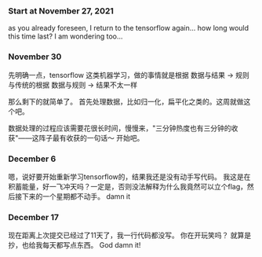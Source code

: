 ### Start at November 27, 2021

as you already foreseen, I return to the tensorflow again...
how long would this time last?
I am wondering too...


### November 30
先明确一点，tensorflow 这类机器学习，做的事情就是根据 数据与结果 -> 规则
与传统的根据 数据与规则 -> 结果不太一样

那么剩下的就简单了。
首先处理数据，比如归一化，扁平化之类的。这周就做这个吧。

数据处理的过程应该需要花很长时间，慢慢来，"三分钟热度也有三分钟的收获"——这阵子最有收获的一句话～
开始吧。

### December 6
嗯，说好要开始重新学习tensorflow的，结果我还是没有动手写代码。
我这是在积蓄能量，好一飞冲天吗？一定是，否则没法解释为什么我竟然可以立个flag，然后接下来的一个星期都不动手。
damn it


### December 17
现在距离上次提交已经过了11天了，我一行代码都没写。
你在开玩笑吗？
就算是抄，也给我每天都写点东西。
God damn it!